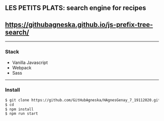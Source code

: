 ## LES PETITS PLATS: search engine for recipes
## https://githubagneska.github.io/js-prefix-tree-search/
---
### Stack
- Vanilla Javascript
- Webpack
- Sass

---
### Install
```bash
$ git clone https://github.com/GitHubAgneska/HAgnesGenay_7_19112020.git
$ cd
$ npm install
$ npm run start
```



